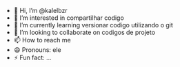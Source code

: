 - 👋 Hi, I’m @kalelbzr
- 👀 I’m interested in compartilhar codigo
- 🌱 I’m currently learning versionar codigo utilizando o git
- 💞️ I’m looking to collaborate on codigos de projeto
- 📫 How to reach me
- 😄 Pronouns: ele
- ⚡ Fun fact: ...

<!---
kalelbzr/kalelbzr is a ✨ special ✨ repository because its `README.md` (this file) appears on your GitHub profile.
You can click the Preview link to take a look at your changes.
--->
